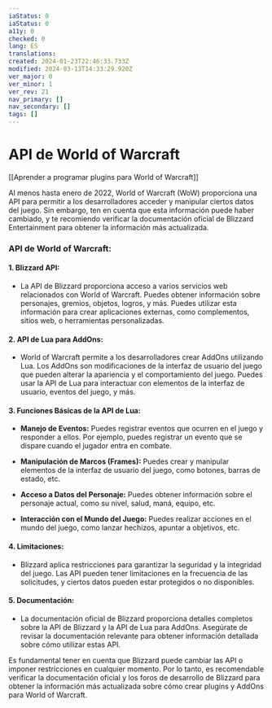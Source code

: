 ```yaml
---
iaStatus: 0
iaStatus: 0
a11y: 0
checked: 0
lang: ES
translations: 
created: 2024-01-23T22:46:33.733Z
modified: 2024-03-13T14:33:29.920Z
ver_major: 0
ver_minor: 1
ver_rev: 21
nav_primary: []
nav_secondary: []
tags: []
---
```

# API de World of Warcraft

[[Aprender a programar plugins para World of Warcraft]]

Al menos hasta enero de 2022, World of Warcraft (WoW) proporciona una API para permitir a los desarrolladores acceder y manipular ciertos datos del juego. Sin embargo, ten en cuenta que esta información puede haber cambiado, y te recomiendo verificar la documentación oficial de Blizzard Entertainment para obtener la información más actualizada.

### API de World of Warcraft:

#### 1. **Blizzard API:**
   - La API de Blizzard proporciona acceso a varios servicios web relacionados con World of Warcraft. Puedes obtener información sobre personajes, gremios, objetos, logros, y más. Puedes utilizar esta información para crear aplicaciones externas, como complementos, sitios web, o herramientas personalizadas.

#### 2. **API de Lua para AddOns:**
   - World of Warcraft permite a los desarrolladores crear AddOns utilizando Lua. Los AddOns son modificaciones de la interfaz de usuario del juego que pueden alterar la apariencia y el comportamiento del juego. Puedes usar la API de Lua para interactuar con elementos de la interfaz de usuario, eventos del juego, y más.

#### 3. **Funciones Básicas de la API de Lua:**
   - **Manejo de Eventos:** Puedes registrar eventos que ocurren en el juego y responder a ellos. Por ejemplo, puedes registrar un evento que se dispare cuando el jugador entra en combate.

   - **Manipulación de Marcos (Frames):** Puedes crear y manipular elementos de la interfaz de usuario del juego, como botones, barras de estado, etc.

   - **Acceso a Datos del Personaje:** Puedes obtener información sobre el personaje actual, como su nivel, salud, maná, equipo, etc.

   - **Interacción con el Mundo del Juego:** Puedes realizar acciones en el mundo del juego, como lanzar hechizos, apuntar a objetivos, etc.

#### 4. **Limitaciones:**
   - Blizzard aplica restricciones para garantizar la seguridad y la integridad del juego. Las API pueden tener limitaciones en la frecuencia de las solicitudes, y ciertos datos pueden estar protegidos o no disponibles.

#### 5. **Documentación:**
   - La documentación oficial de Blizzard proporciona detalles completos sobre la API de Blizzard y la API de Lua para AddOns. Asegúrate de revisar la documentación relevante para obtener información detallada sobre cómo utilizar estas API.

Es fundamental tener en cuenta que Blizzard puede cambiar las API o imponer restricciones en cualquier momento. Por lo tanto, es recomendable verificar la documentación oficial y los foros de desarrollo de Blizzard para obtener la información más actualizada sobre cómo crear plugins y AddOns para World of Warcraft.
